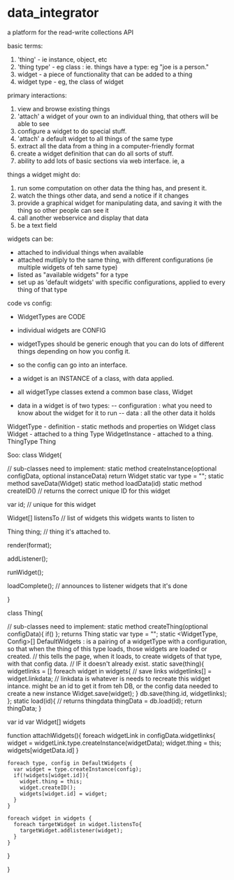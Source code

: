 data_integrator
===============

a platform for the read-write collections API

basic terms:
1. 'thing' - ie instance, object, etc
2. 'thing type' - eg class : ie. things have a type: eg "joe is a person."
3. widget - a piece of functionality that can be added to a thing
4. widget type - eg, the class of widget

primary interactions:
1. view and browse existing things
2. 'attach' a widget of your own to an individual thing, that others will be able to see
3. configure a widget to do special stuff.
3. 'attach' a default widget to all things of the same type
3. extract all the data from a thing in a computer-friendly format
4. create a widget definition that can do all sorts of stuff.
5. ability to add lots of basic sections via web interface. ie, a

things a widget might do:
1. run some computation on other data the thing has, and present it.
2. watch the things other data, and send a notice if it changes
3. provide a graphical widget for manipulating data, and saving it with the thing so other people can see it
4. call another webservice and display that data
5. be a text field

widgets can be:
- attached to individual things when available
- attached mutliply to the same thing, with different configurations (ie multiple widgets of teh same type)
- listed as "available widgets" for a type
- set up as 'default widgets' with specific configurations, applied to every thing of that type



code vs config:
- WidgetTypes are CODE
- individual widgets are CONFIG
- widgetTypes should be generic enough that you can do lots of different things depending on how you config it.
- so the config can go into an interface.

- a widget is an INSTANCE of a class, with data applied.
- all widgetType classes extend a common base class, Widget

- data in a widget is of two types:
-- configuration : what you need to know about the widget for it to run
-- data : all the other data it holds


WidgetType  - definition - static methods and properties on Widget class  
Widget - attached to a thing Type
WidgetInstance - attached to a thing.
ThingType
Thing



Soo:
class Widget{

  // sub-classes need to implement:
  static method createInstance(optional configData, optional instanceData) return Widget
  static var type = "";
  static method saveData(Widget)
  static method loadData(id)
  static method createID() // returns the correct unique ID for this widget



  var id; // unique for this widget


  Widget[] listensTo // list of widgets this widgets wants to listen to

  Thing thing; // thing it's attached to.

  render(format);

  addListener();

  runWidget();

  loadComplete(); // announces to listener widgets that it's done

}

class Thing{

  // sub-classes need to implement:
  static method createThing(optional configData){
    if()
    }; returns Thing
  static var type = "";
  static <WidgetType, Config>[] DefaultWidgets : is a pairing of a widgetType with a configuration, so that when the thing of this type loads, those widgets are loaded or created.
  // this tells the page, when it loads, to create widgets of that type, with that config data.
  // IF it doesn't already exist.
  static save(thing){
    widgetlinks = []
    foreach widget in widgets{
      // save links
      widgetlinks[] = widget.linkdata; // linkdata is whatever is needs to recreate this widget intance. might be an id to get it from teh DB, or the config data needed to create a new instance
      Widget.save(widget);
    }
    db.save(thing.id, widgetlinks);
  };
  static load(id){ // returns thingdata
    thingData = db.load(id);
    return thingData;
  }


  var id
  var Widget[] widgets


  function attachWidgets(){
    foreach widgetLink in configData.widgetlinks{
      widget = widgetLink.type.createInstance(widgetData);
      widget.thing = this;
      widgets[widgetData.id]
    }


    foreach type, config in DefaultWidgets {
      var widget = type.createInstance(config);
      if(!widgets[widget.id]){
        widget.thing = this;
        widget.createID();
        widgets[widget.id] = widget;
      }
    }

    foreach widget in widgets {
      foreach targetWidget in widget.listensTo{
        targetWidget.addlistener(widget);
      }
    }

  }




}
